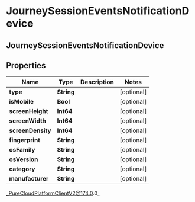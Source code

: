 # JourneySessionEventsNotificationDevice

## JourneySessionEventsNotificationDevice

## Properties

|Name | Type | Description | Notes|
|------------ | ------------- | ------------- | -------------|
| **type** | **String** |  | [optional] |
| **isMobile** | **Bool** |  | [optional] |
| **screenHeight** | **Int64** |  | [optional] |
| **screenWidth** | **Int64** |  | [optional] |
| **screenDensity** | **Int64** |  | [optional] |
| **fingerprint** | **String** |  | [optional] |
| **osFamily** | **String** |  | [optional] |
| **osVersion** | **String** |  | [optional] |
| **category** | **String** |  | [optional] |
| **manufacturer** | **String** |  | [optional] |



_PureCloudPlatformClientV2@174.0.0_

